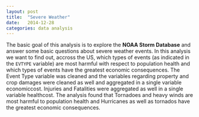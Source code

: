 ```yaml
---
layout: post
title:  "Severe Weather"
date:   2014-12-28	
categories: data analysis
---
```


The basic goal of this analysis is to explore the **NOAA Storm Database** and answer some basic questions about severe weather events. In this analysis we want to find out, accross the US, which types of events (as indicated in the `EVTYPE` variable) are most harmful with respect to population health and which types of events have the greatest economic consequences. The Event Type variable was cleaned and the variables regarding property and crop damages were cleaned as well and aggregated in a single variable economiccost. Injuries and Fatalities were aggregated as well in a single variable healthcost. The analysis found that Tornadoes and heavy winds are most harmful to population health and Hurricanes as well as tornados have the greatest economic consequences.



